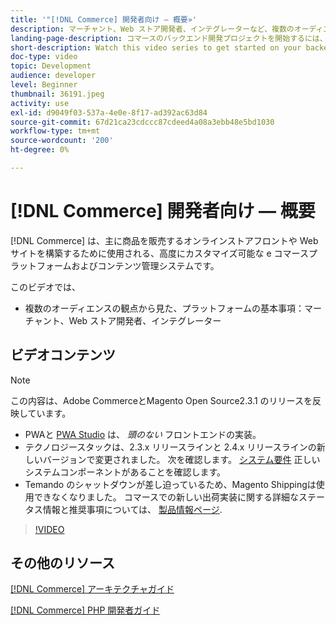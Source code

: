 ```yaml
---
title: '"[!DNL Commerce] 開発者向け — 概要»'
description: マーチャント、Web ストア開発者、インテグレーターなど、複数のオーディエンスの観点から、プラットフォームの基本を学びます。
landing-page-description: コマースのバックエンド開発プロジェクトを開始するには、このビデオシリーズをご覧ください。
short-description: Watch this video series to get started on your backend development project for Commerce.
doc-type: video
topic: Development
audience: developer
level: Beginner
thumbnail: 36191.jpeg
activity: use
exl-id: d9049f03-537a-4e0e-8f17-ad392ac63d84
source-git-commit: 67d21ca23cdccc87cdeed4a08a3ebb48e5bd1030
workflow-type: tm+mt
source-wordcount: '200'
ht-degree: 0%

---
```


# [!DNL Commerce] 開発者向け — 概要

[!DNL Commerce] は、主に商品を販売するオンラインストアフロントや Web サイトを構築するために使用される、高度にカスタマイズ可能な e コマースプラットフォームおよびコンテンツ管理システムです。

このビデオでは、

- 複数のオーディエンスの観点から見た、プラットフォームの基本事項：マーチャント、Web ストア開発者、インテグレーター

## ビデオコンテンツ

>[!NOTE]
>
>この内容は、Adobe CommerceとMagento Open Source2.3.1 のリリースを反映しています。
>
>- PWAと [PWA Studio](https://developer.adobe.com/commerce/pwa-studio/) は、 _頭のない_ フロントエンドの実装。
>- テクノロジースタックは、2.3.x リリースラインと 2.4.x リリースラインの新しいバージョンで変更されました。 次を確認します。 [システム要件](https://experienceleague.adobe.com/docs/commerce-operations/installation-guide/system-requirements.html) 正しいシステムコンポーネントがあることを確認します。
>- Temando のシャットダウンが差し迫っているため、Magento Shippingは使用できなくなりました。 コマースでの新しい出荷実装に関する詳細なステータス情報と推奨事項については、 [製品情報ページ](https://business.adobe.com/products/magento/shipping.html).



>[!VIDEO](https://video.tv.adobe.com/v/36191?quality=12&learn=on)

## その他のリソース

[[!DNL Commerce] アーキテクチャガイド](https://developer.adobe.com/commerce/php/architecture/)

[[!DNL Commerce] PHP 開発者ガイド](https://developer.adobe.com/commerce/php/development/)
